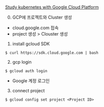 [Study kubernetes with Google Cloud Platform](https://cloud.google.com/sdk/downloads)

0. GCP에 프로젝트와 Cluster 생성
  - cloud.google.com 접속
  - project 생성 > Clouster 생성

1. install gcloud SDK
```
$ curl https://sdk.cloud.google.com | bash
```

2. gcp login
```
$ gcloud auth login
```
  - Google 계정 로그인

3. connect project
```
$ gcloud config set project <Project ID>
```
